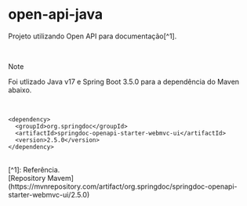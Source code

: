 # open-api-java
Projeto utilizando Open API para documentação[^1].

<br>

> [!NOTE]
> Foi utlizado Java v17 e Spring Boot 3.5.0 para a dependência do Maven abaixo.

<br>

```maven
<dependency>
  <groupId>org.springdoc</groupId>
  <artifactId>springdoc-openapi-starter-webmvc-ui</artifactId>
  <version>2.5.0</version>
</dependency>
```
<br>
[^1]: Referência.
<br>
[Repository Mavem](https://mvnrepository.com/artifact/org.springdoc/springdoc-openapi-starter-webmvc-ui/2.5.0)

